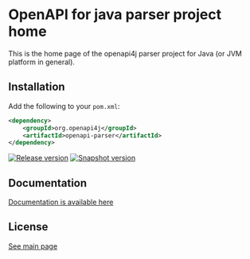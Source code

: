 # OpenAPI for java parser project home

This is the home page of the openapi4j parser project for Java (or JVM platform in general).

## Installation

Add the following to your `pom.xml`:

```xml
<dependency>
    <groupId>org.openapi4j</groupId>
    <artifactId>openapi-parser</artifactId>
</dependency>
```
[![Release version](https://img.shields.io/nexus/r/org.openapi4j/openapi-schema-validator?style=for-the-badge&color=blue&label=Release&server=https%3A%2F%2Foss.sonatype.org)](https://search.maven.org/search?q=g:org.openapi4j%20a:openapi-parser)
[![Snapshot version](https://img.shields.io/nexus/s/org.openapi4j/openapi-schema-validator?style=for-the-badge&color=blue&label=Snapshot&server=https%3A%2F%2Foss.sonatype.org)](https://oss.sonatype.org/content/repositories/snapshots/org/openapi4j/openapi-parser/)

## Documentation

[Documentation is available here](https://www.openapi4j.org/parser.html)

## License

[See main page](https://github.com/openapi4j/openapi4j#license)
